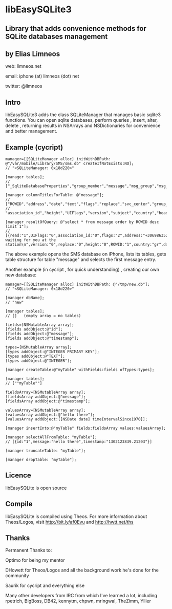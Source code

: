 libEasySQLite3 
==============
Library that adds convenience methods for SQLite databases management
-------------------------------

by Elias Limneos
----------------
web: limneos.net

email: iphone (at) limneos (dot) net

twitter: @limneos

Intro
-----

libEasySQLite3 adds the class SQLiteManager that manages basic sqlite3 functions. 
You can open sqlite databases, perform queries , insert, alter, delete , 
returning results in NSArrays and NSDictionaries for convenience and better management.


Example (cycript)
-------

	manager=[[SQLiteManager alloc] initWithDBPath: @"/var/mobile/Library/SMS/sms.db" createIfNotExists:NO];
	// "<SQLiteManager: 0x18d220>"
	
	[manager tables];
	// ["_SqliteDatabaseProperties","group_member","message","msg_group","msg_pieces","sqlite_sequence"]
	
	[manager columnTitlesForTable: @"message"];
	// ["ROWID","address","date","text","flags","replace","svc_center","group_id",
	// "association_id","height","UIFlags","version","subject","country","headers","recipients","read"]

	[manager resultOfQuery: @"select * from message order by ROWID desc limit 1"]; 
	// [{read:"1",UIFlags:"0",association_id:"0",flags:"2",address:"+306986352xxx",group_id:"1",text:"I'm waiting for you at the station\n",version:"0",replace:"0",height:"0",ROWID:"1",country:"gr",date:"1297304329"}]
	
	
The above example opens the SMS database on iPhone, lists its tables, gets table structure for table "message" and selects the first message entry.

Another example (in cycript , for quick understanding) , creating our own new database:

	manager=[[SQLiteManager alloc] initWithDBPath: @"/tmp/new.db"]; 
	// "<SQLiteManager: 0x18d220>"
	
	[manager dbName];
	// "new" 
	
	[manager tables];
	// []   (empty array = no tables)
	
	fields=[NSMutableArray array]; 
	[fields addObject:@"id"]; 
	[fields addObject:@"message"]; 
	[fields addObject:@"timestamp"]; 
	
	types=[NSMutableArray array]; 
	[types addObject:@"INTEGER PRIMARY KEY"]; 
	[types addObject:@"TEXT"]; 
	[types addObject:@"INTEGER"]; 
	
	[manager createTable:@"myTable" withFields:fields ofTypes:types];
	
	[manager tables];
	// [""myTable""]
	
	fieldsArray=[NSMutableArray array];
	[fieldsArray addObject:@"message"];
	[fieldsArray addObject:@"timestamp"];
	
	valuesArray=[NSMutableArray array];
	[valuesArray addObject:@"hello there"];
	[valuesArray addObject:[[NSDate date] timeIntervalSince1970]];
	
	[manager insertInto:@"myTable" fields:fieldsArray values:valuesArray]; 
	
	[manager selectAllFromTable: "myTable"];
	// [{id:"1",message:"hello there",timestamp:"1302123839.21203"}]
	
	[manager truncateTable: "myTable"];
	
	[manager dropTable: "myTable"];
	

Licence
-----------

libEasySQLite is open source

Compile
-------

libEasySQLite is compiled using Theos. For more information about 
Theos/Logos, visit http://bit.ly/af0Evu and http://hwtt.net/ths


Thanks
------

Permanent Thanks to:

 Optimo for being my mentor

 DHowett for Theos/Logos and all the background work he's done for the community

 Saurik for cycript and everything else

 Many other developers from IRC from which I've learned a lot, including
 rpetrich, BigBoss, DB42, kennytm, chpwn, mringwal, TheZimm, Yllier


